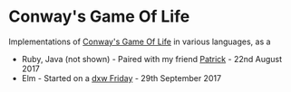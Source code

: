 # Conway's Game Of Life

Implementations of [Conway's Game Of Life](https://en.wikipedia.org/wiki/Conway%27s_Game_of_Life) in various languages, as a

- Ruby, Java (not shown) - Paired with my friend [Patrick](https://www.linkedin.com/in/patrick-mcnicol-8a4850138) - 22nd August 2017
- Elm - Started on a [dxw
  Friday](https://www.dxw.com/2016/12/why-were-moving-to-a-four-day-week-for-client-work/) - 29th September 2017
